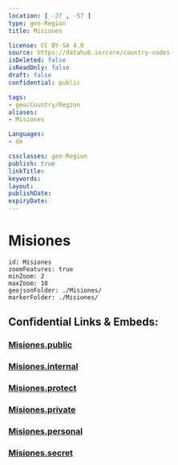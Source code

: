 ```yaml
---
location: [ -27 , -57 ] 
type: geo-Region
title: Misiones

license: CC BY-SA 4.0
source: https://datahub.io/core/country-codes
isDeleted: false
isReadOnly: false
draft: false
confidential: public

tags:
- geo/Country/Region
aliases:
- Misiones

Languages:
- de

cssclasses: geo-Region
publish: true
linkTitle: 
keywords: 
layout: 
publishDate: 
expiryDate: 
---
```


# Misiones

```leaflet
id: Misiones
zoomFeatures: true 
minZoom: 2 
maxZoom: 18
geojsonFolder: ./Misiones/
markerFolder: ./Misiones/
```


## Confidential Links & Embeds: 

### [Misiones.public](/_public/\Earth\Continent\America~South\Paraguay\departments~ParaguayMisiones.public.md) 

### [Misiones.internal](/_internal/\Earth\Continent\America~South\Paraguay\departments~ParaguayMisiones.internal.md) 

### [Misiones.protect](/_protect/\Earth\Continent\America~South\Paraguay\departments~ParaguayMisiones.protect.md) 

### [Misiones.private](/_private/\Earth\Continent\America~South\Paraguay\departments~ParaguayMisiones.private.md) 

### [Misiones.personal](/_personal/\Earth\Continent\America~South\Paraguay\departments~ParaguayMisiones.personal.md) 

### [Misiones.secret](/_secret/\Earth\Continent\America~South\Paraguay\departments~ParaguayMisiones.secret.md)

